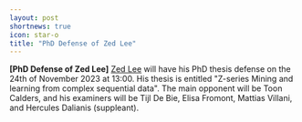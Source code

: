 ```yaml
---
layout: post
shortnews: true
icon: star-o
title: "PhD Defense of Zed Lee"
---
```


<b>[PhD Defense of Zed Lee]</b>
<a href="https://www.su.se/english/profiles/zele5930-1.448861">Zed Lee</a> will have his PhD thesis defense on the 24th of November 2023 at 13:00. His thesis is entitled "Z-series Mining and learning from complex sequential data". The main opponent will be Toon Calders, and his examiners will be Tijl De Bie, Elisa Fromont, Mattias Villani, and Hercules Dalianis (suppleant).
